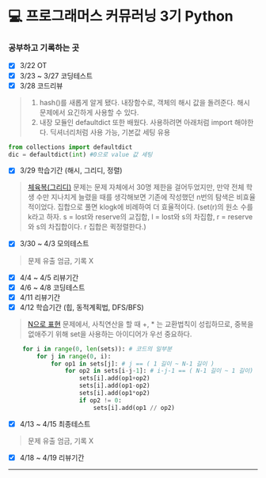 # 💻 프로그래머스 커뮤러닝 3기 Python
### 공부하고 기록하는 곳

- [x] 3/22 OT
- [x] 3/23 ~ 3/27 코딩테스트
- [x] 3/28 코드리뷰
> 1. hash()를 새롭게 알게 됐다. 내장함수로, 객체의 해시 값을 돌려준다. 해시 문제에서 요긴하게 사용할 수 있다.
> 2. 내장 모듈인 defaultdict 또한 배웠다. 사용하려면 아래처럼 import 해야한다. 딕셔너리처럼 사용 가능, 기본값 세팅 유용
```python
from collections import defaultdict
dic = defaultdict(int) #0으로 value 값 세팅
```
- [x] 3/29 학습기간 (해시, 그리디, 정렬)
> [체육복(그리디)](https://programmers.co.kr/learn/courses/30/lessons/42862) 문제는 문제 자체에서 30명 제한을 걸어두었지만,
  만약 전체 학생 수만 지나치게 늘렸을 때를 생각해보면 기존에 작성했던
   n번의 탐색은 비효율적이었다. 집합으로 풀면 klogk에 비례하여 더 효율적이다.
   (set(r)의 원소 수를 k라고 하자. s = lost와 reserve의 교집합, l = lost와 s의 차집합,
    r = reserve와 s의 차집합이다. r 집합은 퀵정렬한다.)
- [x] 3/30 ~ 4/3 모의테스트
> 문제 유출 엄금, 기록 X
- [x] 4/4 ~ 4/5 리뷰기간
- [x] 4/6 ~ 4/8 코딩테스트
- [x] 4/11 리뷰기간
- [x] 4/12 학습기간 (힙, 동적계획법, DFS/BFS)
> [N으로 표현](https://programmers.co.kr/learn/courses/30/lessons/42895) 문제에서, 사칙연산을 할 때 +, * 는 교환법칙이 성립하므로, 중복을 없애주기 위해 set을 사용하는 아이디어가 우선 중요하다. 
```python
    for i in range(0, len(sets)): # 코드의 일부분
        for j in range(0, i):
            for op1 in sets[j]: # j == ( 1 길이 ~ N-1 길이 )
                for op2 in sets[i-j-1]: # i-j-1 == ( N-1 길이 ~ 1 길이)
                    sets[i].add(op1+op2)
                    sets[i].add(op1-op2)
                    sets[i].add(op1*op2)
                    if op2 != 0:
                        sets[i].add(op1 // op2)
```
- [x] 4/13 ~ 4/15 최종테스트
> 문제 유출 엄금, 기록 X
- [x] 4/18 ~ 4/19 리뷰기간

<hr/>